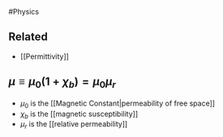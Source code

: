 #Physics 
## Related
* [[Permittivity]]
## $\displaystyle \mu\equiv {\mu}_{0}(1+\chi_{b})={\mu}_{0}\mu_{r}$
* $\displaystyle {\mu}_{0}$ is the [[Magnetic Constant|permeability of free space]]
* $\displaystyle \chi_{b}$ is the [[magnetic susceptibility]]
* $\displaystyle \mu_{r}$ is the [[relative permeability]]